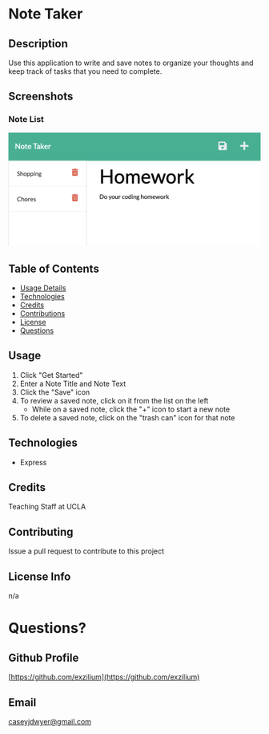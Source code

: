 # Note Taker

## Description
Use this application to write and save notes to organize your thoughts and keep track of tasks that you need to complete.


## Screenshots
### Note List
![Note Taker](/public/assets/images/notetaker_readme.png)

## Table of Contents
* [Usage Details](#usage)
* [Technologies](#technologies)
* [Credits](#credits)
* [Contributions](#contributions)
* [License](#license)
* [Questions](#questions)


## Usage
1. Click "Get Started"
2. Enter a Note Title and Note Text
3. Click the "Save" icon
4. To review a saved note, click on it from the list on the left
    * While on a saved note, click the "+" icon to start a new note
5. To delete a saved note, click on the "trash can" icon for that note

## Technologies
* Express

## Credits
Teaching Staff at UCLA

## Contributing
Issue a pull request to contribute to this project

## License Info
n/a

# Questions?

## Github Profile
[https://github.com/exzilium](https://github.com/exzilium)

## Email
[caseyjdwyer@gmail.com](mailto:caseyjdwyer@gmail.com)
